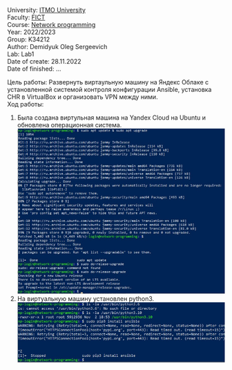 University: [ITMO University](https://itmo.ru/ru/)  
Faculty: [FICT](https://fict.itmo.ru)    
Course: [Network programming](https://github.com/itmo-ict-faculty/network-programming)    
Year: 2022/2023  
Group: K34212  
Author: Demidyuk Oleg Sergeevich  
Lab: Lab1  
Date of create: 28.11.2022  
Date of finished: ... 

Цель работы: Развернуть виртаульную машину на Яндекс Облаке с установленной системой контроля конфигурации Ansible, установка CHR в VirtualBox и организовать VPN между ними.   
Ход работы:
1. Была создана виртульная машина на Yandex Cloud на Ubuntu и обновлена операционная система.  
![Image text](https://github.com/SilnoEnamored/2022_2023-network_programming-k34212-demidyuk_o_s/raw/main/lab1/screenshots/1.jpg)
2. На виртуальную машину установлен python3.
![Image text](https://github.com/SilnoEnamored/2022_2023-network_programming-k34212-demidyuk_o_s/raw/main/lab1/screenshots/2.jpg)
